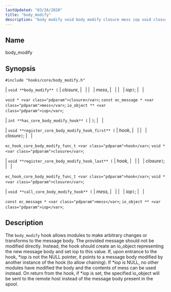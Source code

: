 ```yaml
---
lastUpdated: "03/26/2020"
title: "body_modify"
description: "body modify void body modify closure mess iop void closure const ec message mess io object iop int has core body modify hook void register core body modify hook first hook closure ec hook core body modify func t hook void closure void register core body modify hook last hook..."
---
```


<a name="hooks.core.body_modify"></a> 
## Name

body_modify

## Synopsis

`#include "hooks/core/body_modify.h"`

| `void **body_modify** (` | <var class="pdparam">closure</var>, |   |
|   | <var class="pdparam">mess</var>, |   |
|   | <var class="pdparam">iop</var>`)`; |   |

`void * <var class="pdparam">closure</var>`;
`const ec_message * <var class="pdparam">mess</var>`;
`io_object ** <var class="pdparam">iop</var>`;

| `int **has_core_body_modify_hook** (` | `)`; |   |

| `void **register_core_body_modify_hook_first** (` | <var class="pdparam">hook</var>, |   |
|   | <var class="pdparam">closure</var>`)`; |   |

`ec_hook_core_body_modify_func_t <var class="pdparam">hook</var>`;
`void *<var class="pdparam">closure</var>`;

| `void **register_core_body_modify_hook_last** (` | <var class="pdparam">hook</var>, |   |
|   | <var class="pdparam">closure</var>`)`; |   |

`ec_hook_core_body_modify_func_t <var class="pdparam">hook</var>`;
`void *<var class="pdparam">closure</var>`;

| `void **call_core_body_modify_hook** (` | <var class="pdparam">mess</var>, |   |
|   | <var class="pdparam">iop</var>`)`; |   |

`const ec_message * <var class="pdparam">mess</var>`;
`io_object ** <var class="pdparam">iop</var>`;<a name="idp38348176"></a> 
## Description

The `body_modify` hook allows modules to make arbitrary changes or transforms to the message body. The provided message should not be modified directly. Instead, the hook should create an io_object representing the new message body and set iop to this value. If, upon entrance to the hook, *iop is not the NULL pointer, it points to a message body modified by another instance of the hook (to allow chaining). If *iop is NULL, no other modules have modified the body and the contents of mess can be used instead. On return from the hook, if *iop is set, the specified io_object will be sent to the remote host instead of the message body present in the spool.